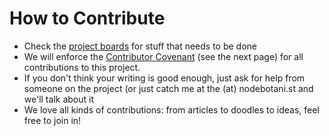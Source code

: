# How to Contribute

* Check the [project boards](https://github.com/Nodebotanist-Zines/General-Organization/projects) for stuff that needs to be done
* We will enforce the [Contributor Covenant](https://www.contributor-covenant.org/) \(see the next page\) for all contributions to this project.
* If you don't think your writing is good enough, just ask for help from someone on the project \(or just catch me at the \(at\) nodebotani.st and we'll talk about it
* We love all kinds of contributions: from articles to doodles to ideas, feel free to join in!



